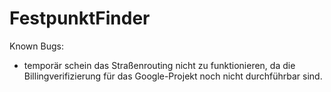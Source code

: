 # FestpunktFinder

Known Bugs:
- temporär schein das Straßenrouting nicht zu funktionieren, da die Billingverifizierung für das Google-Projekt noch nicht durchführbar sind.

